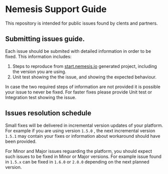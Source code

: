 # Nemesis Support Guide

This repository is intended for public issues found by clents and partners.

## Submitting issues guide.

Each issue should be submited with detailed information in order to be fixed. This information includes:

1. Steps to reproduce from [start.nemesis.io](http://start.nemesis.io) generated project, including the version you are using.
2. Unit test showing the the issue, and showing the expected behaviour.

In case the two required steps of information are not provided it is possible your issue to never be fixed. For faster fixes please provide Unit test or Integration test showing the issue.

## Issues resolution schedule

Small fixes will be delivered in incremental version updates of your platform. For example if you are using version `1.5.0` , the next incremental version `1.5.1` may contain your fixes or information about workaround should have been provided. 

For Minor and Major issues reguarding the platform, you should expect such issues to be fixed in Minor or Major versions. For example issue found in `1.5.x` can be fixed in `1.6.0` or `2.0.0` depending on the next planned version.
